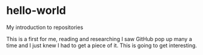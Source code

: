 # hello-world
My introduction to repositories

This is a first for me, reading and researching I saw GitHub pop up many a time and I just knew I had to get a piece of it.
This is going to get interesting.
